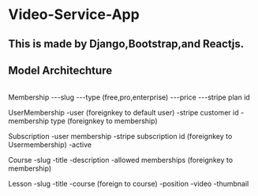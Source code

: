 # Video-Service-App
## This is made by Django,Bootstrap,and Reactjs.
## Model Architechture
######
Membership
    ---slug
    ---type  (free,pro,enterprise)
    ---price
    ---stripe plan id

UserMembership
    -user                      (foreignkey to default user)
    -stripe customer id
    -membership type            (foreignkey to membership)

Subscription
    -user membership
    -stripe subscription id (foreignkey to Usermembership)
    -active

Course
    -slug
    -title
    -description
    -allowed memberships   (foreignkey to membership)

Lesson
    -slug
    -title
    -course  (foreign to course)
    -position
    -video
    -thumbnail  
